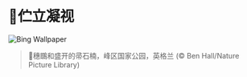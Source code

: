 # 🔖伫立凝视

![Bing Wallpaper](https://www.bing.com/th?id=OHR.WheatearBird_ZH-CN2663965839_1920x1080.jpg&rf=LaDigue_1920x1080.jpg&pid=hp)

> 📝穗䳭和盛开的帚石楠，峰区国家公园，英格兰 (© Ben Hall/Nature Picture Library)
